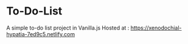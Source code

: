 # To-Do-List
A simple to-do list project in Vanilla.js Hosted at : https://xenodochial-hypatia-7ed9c5.netlify.com
